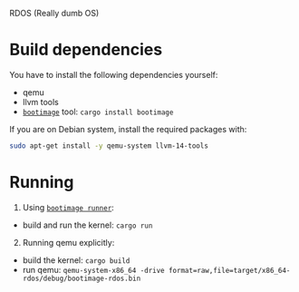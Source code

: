 RDOS (Really dumb OS)

[bootimage]: https://crates.io/crates/bootimage

# Build dependencies

You have to install the following dependencies yourself:

- qemu
- llvm tools
- [`bootimage`][bootimage] tool: `cargo install bootimage`

If you are on Debian system, install the required packages with:

```sh
sudo apt-get install -y qemu-system llvm-14-tools
```

# Running

1. Using [`bootimage runner`][bootimage]:

- build and run the kernel: `cargo run`

2. Running qemu explicitly:

- build the kernel: `cargo build`
- run qemu: `qemu-system-x86_64 -drive format=raw,file=target/x86_64-rdos/debug/bootimage-rdos.bin`
